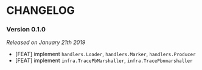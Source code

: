 # CHANGELOG

### Version 0.1.0

*Released on January 21th 2019*

- [FEAT] implement ``handlers.Loader``, ``handlers.Marker``, ``handlers.Producer``
- [FEAT] implement ``infra.TracePbMarshaller``, ``infra.TracePbnmarshaller``